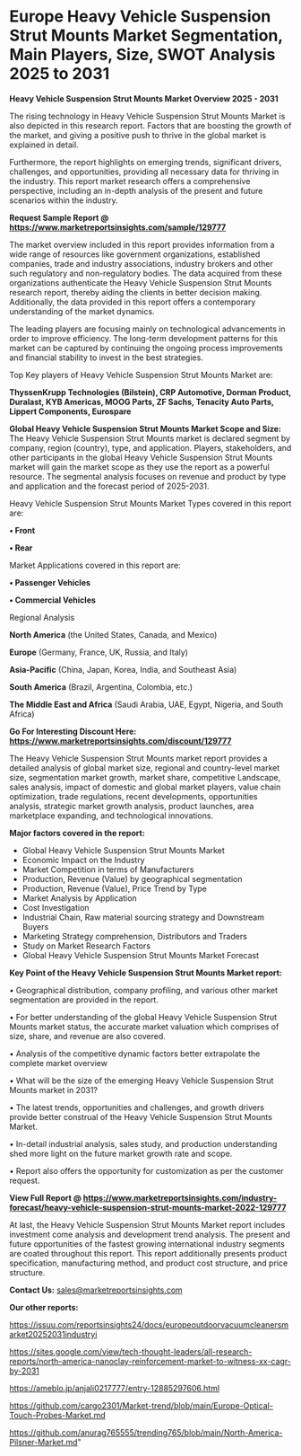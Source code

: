 # Europe Heavy Vehicle Suspension Strut Mounts Market Segmentation, Main Players, Size, SWOT Analysis 2025 to 2031

<Strong> Heavy Vehicle Suspension Strut Mounts Market Overview 2025 - 2031</strong>

The rising technology in Heavy Vehicle Suspension Strut Mounts Market is also depicted in this research report. Factors that are boosting the growth of the market, and giving a positive push to thrive in the global market is explained in detail.

Furthermore, the report highlights on emerging trends, significant drivers, challenges, and opportunities, providing all necessary data for thriving in the industry. This report market research offers a comprehensive perspective, including an in-depth analysis of the present and future scenarios within the industry.

<strong>Request Sample Report @ <a href=https://www.marketreportsinsights.com/sample/129777>https://www.marketreportsinsights.com/sample/129777</a></strong>

The market overview included in this report provides information from a wide range of resources like government organizations, established companies, trade and industry associations, industry brokers and other such regulatory and non-regulatory bodies. The data acquired from these organizations authenticate the Heavy Vehicle Suspension Strut Mounts research report, thereby aiding the clients in better decision making. Additionally, the data provided in this report offers a contemporary understanding of the market dynamics.

The leading players are focusing mainly on technological advancements in order to improve efficiency. The long-term development patterns for this market can be captured by continuing the ongoing process improvements and financial stability to invest in the best strategies.

Top Key players of Heavy Vehicle Suspension Strut Mounts Market are:

<strong>ThyssenKrupp Technologies (Bilstein), CRP Automotive, Dorman Product, Duralast, KYB Americas, MOOG Parts, ZF Sachs, Tenacity Auto Parts, Lippert Components, Eurospare</strong>

<strong><b>Global Heavy Vehicle Suspension Strut Mounts Market Scope and Size:</b></strong>
The Heavy Vehicle Suspension Strut Mounts market is declared segment by company, region (country), type, and application. Players, stakeholders, and other participants in the global Heavy Vehicle Suspension Strut Mounts market will gain the market scope as they use the report as a powerful resource. The segmental analysis focuses on revenue and product by type and application and the forecast period of 2025-2031.

Heavy Vehicle Suspension Strut Mounts Market Types covered in this report are:

<strong>• Front

• Rear</strong>

Market Applications covered in this report are:

<strong>• Passenger Vehicles

• Commercial Vehicles</strong> 

Regional Analysis

<strong>North America</strong> (the United States, Canada, and Mexico)

<strong>Europe</strong> (Germany, France, UK, Russia, and Italy)

<strong>Asia-Pacific</strong> (China, Japan, Korea, India, and Southeast Asia)

<strong>South America</strong> (Brazil, Argentina, Colombia, etc.)

<strong>The Middle East and Africa</strong> (Saudi Arabia, UAE, Egypt, Nigeria, and South Africa)

<strong>Go For Interesting Discount Here: <a href=https://www.marketreportsinsights.com/discount/129777>https://www.marketreportsinsights.com/discount/129777</a></strong>

The Heavy Vehicle Suspension Strut Mounts market report provides a detailed analysis of global market size, regional and country-level market size, segmentation market growth, market share, competitive Landscape, sales analysis, impact of domestic and global market players, value chain optimization, trade regulations, recent developments, opportunities analysis, strategic market growth analysis, product launches, area marketplace expanding, and technological innovations.

<strong><b>Major factors covered in the report:</b></strong>
<ul>
  <li>Global Heavy Vehicle Suspension Strut Mounts Market </li>
  <li>Economic Impact on the Industry</li>
  <li>Market Competition in terms of Manufacturers</li>
  <li>Production, Revenue (Value) by geographical segmentation</li>
  <li>Production, Revenue (Value), Price Trend by Type</li>
  <li>Market Analysis by Application</li>
  <li>Cost Investigation</li>
  <li>Industrial Chain, Raw material sourcing strategy and Downstream Buyers</li>
  <li>Marketing Strategy comprehension, Distributors and Traders</li>
  <li>Study on Market Research Factors</li>
  <li>Global Heavy Vehicle Suspension Strut Mounts Market Forecast</li>
</ul>

<strong><b>Key Point of the Heavy Vehicle Suspension Strut Mounts Market report:</b></strong>

• Geographical distribution, company profiling, and various other market segmentation are provided in the report.

• For better understanding of the global Heavy Vehicle Suspension Strut Mounts market status, the accurate market valuation which comprises of size, share, and revenue are also covered.

• Analysis of the competitive dynamic factors better extrapolate the complete market overview

• What will be the size of the emerging Heavy Vehicle Suspension Strut Mounts market in 2031?

• The latest trends, opportunities and challenges, and growth drivers provide better construal of the Heavy Vehicle Suspension Strut Mounts Market.

• In-detail industrial analysis, sales study, and production understanding shed more light on the future market growth rate and scope.

• Report also offers the opportunity for customization as per the customer request.

<strong><b>View Full Report @ <a href=https://www.marketreportsinsights.com/industry-forecast/heavy-vehicle-suspension-strut-mounts-market-2022-129777>https://www.marketreportsinsights.com/industry-forecast/heavy-vehicle-suspension-strut-mounts-market-2022-129777</a></b></strong>


At last, the Heavy Vehicle Suspension Strut Mounts Market report includes investment come analysis and development trend analysis. The present and future opportunities of the fastest growing international industry segments are coated throughout this report. This report additionally presents product specification, manufacturing method, and product cost structure, and price structure.

<strong>Contact Us:</strong>
sales@marketreportsinsights.com

<strong>Our other reports:</strong>

<a href=https://issuu.com/reportsinsights24/docs/europeoutdoorvacuumcleanersmarket20252031industryi>https://issuu.com/reportsinsights24/docs/europeoutdoorvacuumcleanersmarket20252031industryi</a>

<a href=https://sites.google.com/view/tech-thought-leaders/all-research-reports/north-america-nanoclay-reinforcement-market-to-witness-xx-cagr-by-2031>https://sites.google.com/view/tech-thought-leaders/all-research-reports/north-america-nanoclay-reinforcement-market-to-witness-xx-cagr-by-2031</a>

<a href=https://ameblo.jp/anjali0217777/entry-12885297606.html>https://ameblo.jp/anjali0217777/entry-12885297606.html</a>

<a href=https://github.com/cargo2301/Market-trend/blob/main/Europe-Optical-Touch-Probes-Market.md>https://github.com/cargo2301/Market-trend/blob/main/Europe-Optical-Touch-Probes-Market.md</a>

<a href=https://github.com/anurag765555/trending765/blob/main/North-America-Pilsner-Market.md>https://github.com/anurag765555/trending765/blob/main/North-America-Pilsner-Market.md</a>"
